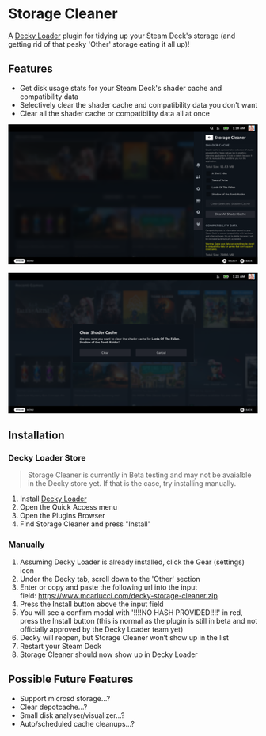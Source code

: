 # Storage Cleaner

A [Decky Loader](https://github.com/SteamDeckHomebrew/decky-loader) plugin for tidying up your Steam Deck's storage (and getting rid of that pesky 'Other' storage eating it all up)!

## Features

- Get disk usage stats for your Steam Deck's shader cache and compatibility data
- Selectively clear the shader cache and compatibility data you don't want
- Clear all the shader cache or compatibility data all at once

![](assets/Screenshot-1.png)

![](assets/Screenshot-2.png)

## Installation

### Decky Loader Store

> Storage Cleaner is currently in Beta testing and may not be avaialble in the Decky store yet. If that is the case, try installing manually.

1. Install [Decky Loader](https://deckbrew.xyz/)
2. Open the Quick Access menu
3. Open the Plugins Browser
4. Find Storage Cleaner and press "Install"

### Manually

1. Assuming Decky Loader is already installed, click the Gear (settings) icon
2. Under the Decky tab, scroll down to the 'Other' section
3. Enter or copy and paste the following url into the input field: https://www.mcarlucci.com/decky-storage-cleaner.zip
4. Press the Install button above the input field
5. You will see a confirm modal with '!!!!NO HASH PROVIDED!!!!' in red, press the Install button (this is normal as the plugin is still in beta and not officially approved by the Decky Loader team yet)
6. Decky will reopen, but Storage Cleaner won’t show up in the list
7. Restart your Steam Deck
8. Storage Cleaner should now show up in Decky Loader

## Possible Future Features

- Support microsd storage...?
- Clear depotcache...?
- Small disk analyser/visualizer...?
- Auto/scheduled cache cleanups...?
